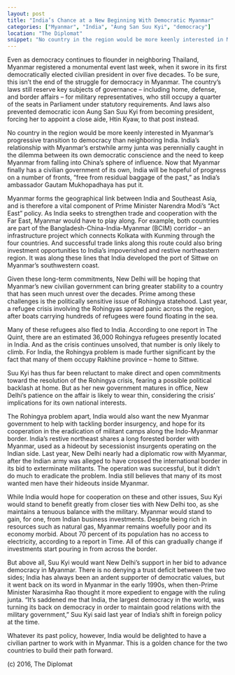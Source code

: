 ```yaml
---
layout: post
title: "India’s Chance at a New Beginning With Democratic Myanmar"
categories: ["Myanmar", "India", "Aung San Suu Kyi", "democracy"]
location: "The Diplomat"
snippet: "No country in the region would be more keenly interested in Myanmar’s progressive transition to democracy than neighboring India. India’s relationship with Myanmar’s erstwhile army junta was perennially caught in the dilemma between its own democratic conscience and the need to keep Myanmar from falling into China’s sphere of influence. Now, India will be hopeful of progress on a number of fronts. (Published in The Diplomat)"
---
```


Even as democracy continues to flounder in neighboring Thailand, Myanmar registered a monumental event last week, when it swore in its first democratically elected civilian president in over five decades. To be sure, this isn’t the end of the struggle for democracy in Myanmar. The country’s laws still reserve key subjects of governance – including home, defense, and border affairs – for military representatives, who still occupy a quarter of the seats in Parliament under statutory requirements. And laws also prevented democratic icon Aung San Suu Kyi from becoming president, forcing her to appoint a close aide, Htin Kyaw, to that post instead.

No country in the region would be more keenly interested in Myanmar’s progressive transition to democracy than neighboring India. India’s relationship with Myanmar’s erstwhile army junta was perennially caught in the dilemma between its own democratic conscience and the need to keep Myanmar from falling into China’s sphere of influence. Now that Myanmar finally has a civilian government of its own, India will be hopeful of progress on a number of fronts, “free from residual baggage of the past,” as India’s ambassador Gautam Mukhopadhaya has put it.

Myanmar forms the geographical link between India and Southeast Asia, and is therefore a vital component of Prime Minister Narendra Modi’s “Act East” policy. As India seeks to strengthen trade and cooperation with the Far East, Myanmar would have to play along. For example, both countries are part of the Bangladesh-China-India-Myanmar (BCIM) corridor – an infrastructure project which connects Kolkata with Kunming through the four countries. And successful trade links along this route could also bring investment opportunities to India’s impoverished and restive northeastern region. It was along these lines that India developed the port of Sittwe on Myanmar’s southwestern coast.

Given these long-term commitments, New Delhi will be hoping that Myanmar’s new civilian government can bring greater stability to a country that has seen much unrest over the decades. Prime among these challenges is the politically sensitive issue of Rohingya statehood. Last year, a refugee crisis involving the Rohingyas spread panic across the region, after boats carrying hundreds of refugees were found floating in the sea.

Many of these refugees also fled to India. According to one report in The Quint, there are an estimated 36,000 Rohingya refugees presently located in India. And as the crisis continues unsolved, that number is only likely to climb. For India, the Rohingya problem is made further significant by the fact that many of them occupy Rakhine province – home to Sittwe.

Suu Kyi has thus far been reluctant to make direct and open commitments toward the resolution of the Rohingya crisis, fearing a possible political backlash at home. But as her new government matures in office, New Delhi’s patience on the affair is likely to wear thin, considering the crisis’ implications for its own national interests.

The Rohingya problem apart, India would also want the new Myanmar government to help with tackling border insurgency, and hope for its cooperation in the eradication of militant camps along the Indo-Myanmar border. India’s restive northeast shares a long forested border with Myanmar, used as a hideout by secessionist insurgents operating on the Indian side. Last year, New Delhi nearly had a diplomatic row with Myanmar, after the Indian army was alleged to have crossed the international border in its bid to exterminate militants. The operation was successful, but it didn’t do much to eradicate the problem. India still believes that many of its most wanted men have their hideouts inside Myanmar.

While India would hope for cooperation on these and other issues, Suu Kyi would stand to benefit greatly from closer ties with New Delhi too, as she maintains a tenuous balance with the military. Myanmar would stand to gain, for one, from Indian business investments. Despite being rich in resources such as natural gas, Myanmar remains woefully poor and its economy morbid. About 70 percent of its population has no access to electricity, according to a report in Time. All of this can gradually change if investments start pouring in from across the border.

But above all, Suu Kyi would want New Delhi’s support in her bid to advance democracy in Myanmar. There is no denying a trust deficit between the two sides; India has always been an ardent supporter of democratic values, but it went back on its word in Myanmar in the early 1990s, when then-Prime Minister Narasimha Rao thought it more expedient to engage with the ruling junta. “It’s saddened me that India, the largest democracy in the world, was turning its back on democracy in order to maintain good relations with the military government,” Suu Kyi said last year of India’s shift in foreign policy at the time.

Whatever its past policy, however, India would be delighted to have a civilian partner to work with in Myanmar. This is a golden chance for the two countries to build their path forward.

(c) 2016, The Diplomat
